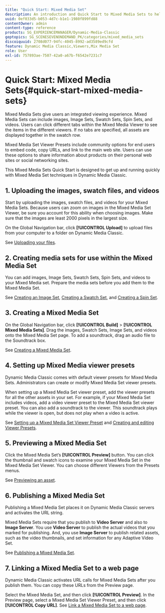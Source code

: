 ```yaml
---
title: "Quick Start: Mixed Media Set"
description: An introduction and Quick Start to Mixed Media Sets to help you get up and running quickly.
uuid: 0ef033d5-b053-4d7c-b1e1-1980f899fd88
contentOwner: admin
content-type: reference
products: SG_EXPERIENCEMANAGER/Dynamic-Media-Classic
geptopics: SG_SCENESEVENONDEMAND_PK/categories/mixed_media_sets
discoiquuid: 2708d077-94fc-4045-8992-ad3589ed9cfd
feature: Dynamic Media Classic,Viewers,Mix Media Set
role: User
exl-id: 757893ae-7507-42a0-a67b-f6542e7231c7
---
```

# Quick Start: Mixed Media Sets{#quick-start-mixed-media-sets}

 Mixed Media Sets give users an integrated viewing experience. Mixed Media Sets can include images, Image Sets, Swatch Sets, Spin Sets, and videos. Users can click different tabs within the Mixed Media Viewer to see the items in the different viewers. If no tabs are specified, all assets are displayed together in the swatch row.

Mixed Media Set Viewer Presets include community options for end users to embed code, copy URLs, and link to the main web site. Users can use these options to share information about products on their personal web sites or social networking sites.

This Mixed Media Sets Quick Start is designed to get up and running quickly with Mixed Media Set techniques in Dynamic Media Classic.

## 1. Uploading the images, swatch files, and videos

Start by uploading the images, swatch files, and videos for your Mixed Media Sets. Because users can zoom on images in the Mixed Media Set Viewer, be sure you account for this ability when choosing images. Make sure that the images are least 2000 pixels in the largest size.

On the Global Navigation bar, click **[!UICONTROL Upload]** to upload files from your computer to a folder on Dynamic Media Classic.

See [Uploading your files](uploading-files.md#uploading-your-files).

## 2. Creating media sets for use within the Mixed Media Set

You can add images, Image Sets, Swatch Sets, Spin Sets, and videos to your Mixed Media set. Prepare the media sets before you add them to the Mixed Media Set.

See [Creating an Image Set](creating-image-set.md#creating-an-image-set), [Creating a Swatch Set](creating-swatch-set.md#creating-a-swatch-set), and [Creating a Spin Set](creating-spin-set.md#creating-a-spin-set).

## 3. Creating a Mixed Media Set

On the Global Navigation bar, click **[!UICONTROL Build]** > **[!UICONTROL Mixed Media Sets]**. Drag the images, Swatch Sets, Image Sets, and videos onto the Mixed Media Set page. To add a soundtrack, drag an audio file to the Soundtrack box.

See [Creating a Mixed Media Set](creating-mixed-media-set.md#creating-a-mixed-media-set).

## 4. Setting up Mixed Media viewer presets

Dynamic Media Classic comes with default viewer presets for Mixed Media Sets. Administrators can create or modify Mixed Media Set viewer presets.

When setting up a Mixed Media Set viewer preset, add the viewer presets for all the other assets in your set. For example, if your Mixed Media Set includes videos, add a video viewer preset to the Mixed Media Set viewer preset. You can also add a soundtrack to the viewer. This soundtrack plays while the viewer is open, but does not play when a video is active.

See [Setting up a Mixed Media Set Viewer Preset](setting-mixed-media-set-viewer.md#setting-up-a-mixed-media-set-viewer-preset) and [Creating and editing Viewer Presets](application-setup.md#adding-and-editing-viewer-presets).

## 5. Previewing a Mixed Media Set

Click the Mixed Media Set’s **[!UICONTROL Preview]** button. You can click the thumbnail and swatch icons to examine your Mixed Media Set in the Mixed Media Set Viewer. You can choose different Viewers from the Presets menus.

See [Previewing an asset](previewing-asset.md#previewing-an-asset).

## 6. Publishing a Mixed Media Set

Publishing a Mixed Media Set places it on Dynamic Media Classic servers and activates the URL string.

Mixed Media Sets require that you publish to **Video Server** and also to **Image Server**. You use **Video Server** to publish the actual videos that you marked for publishing. And, you use **Image Server** to publish related assets, such as the video thumbnails, and set information for any Adaptive Video Set.

See [Publishing a Mixed Media Set](publishing-mixed-media-set.md#publishing-a-mixed-media-set).

## 7. Linking a Mixed Media Set to a web page

Dynamic Media Classic activates URL calls for Mixed Media Sets after you publish them. You can copy these URLs from the Preview page.

Select the Mixed Media Set, and then click **[!UICONTROL Preview]**. In the Preview page, select a Mixed Media Set Viewer Preset, and then click **[!UICONTROL Copy URL]**. See [Link a Mixed Media Set to a web page](linking-mixed-media-set-web.md#linking-a-mixed-media-set-to-a-web-page).
